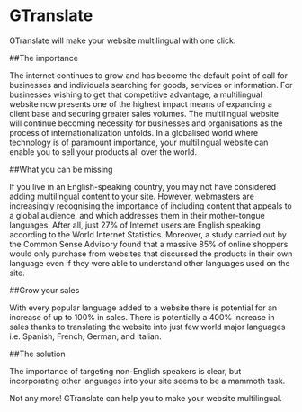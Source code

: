 GTranslate
=========

GTranslate will make your website multilingual with one click.

##The importance

The internet continues to grow and has become the default point of call for businesses and individuals searching for goods, services or information. For businesses wishing to get that competitive advantage, a multilingual website now presents one of the highest impact means of expanding a client base and securing greater sales volumes. The multilingual website will continue becoming necessity for businesses and organisations as the process of internationalization unfolds. In a globalised world where technology is of paramount importance, your multilingual website can enable you to sell your products all over the world.

##What you can be missing

If you live in an English-speaking country, you may not have considered adding multilingual content to your site. However, webmasters are increasingly recognising the importance of including content that appeals to a global audience, and which addresses them in their mother-tongue languages. After all, just 27% of Internet users are English speaking according to the World Internet Statistics. Moreover, a study carried out by the Common Sense Advisory found that a massive 85% of online shoppers would only purchase from websites that discussed the products in their own language even if they were able to understand other languages used on the site.

##Grow your sales

With every popular language added to a website there is potential for an increase of up to 100% in sales. There is potentially a 400% increase in sales thanks to translating the website into just few world major languages i.e. Spanish, French, German, and Italian.

##The solution

The importance of targeting non-English speakers is clear, but incorporating other languages into your site seems to be a mammoth task.

Not any more! GTranslate can help you to make your website multilingual.
